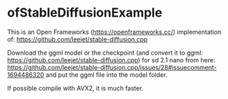 # ofStableDiffusionExample

This is an Open Frameworks (https://openframeworks.cc/) implementation of: https://github.com/leejet/stable-diffusion.cpp

Download the ggml model or the checkpoint (and convert it to ggml: https://github.com/leejet/stable-diffusion.cpp) for sd 2.1 nano from here: https://github.com/leejet/stable-diffusion.cpp/issues/28#issuecomment-1694486320
and put the ggml file into the model folder.


If possible compile with AVX2, it is much faster.
